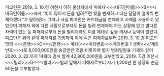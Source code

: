 피고인은 2019. 3. 10.경 이천시 이하 불상지에서 피해자 <<<내국인이름>>>B<<</내국인이름>>>에게 "빚이 많아서 돈을 빌려주면 빚을 변제하고 대신 달달이 얼마씩 변제하겠다."고 말하였다. 그러나 사실 피고인은 카드대금을 연체하고 사채를 사용하고 있었으며 피해자 외에 다른 사람으로부터도 돈을 빌려 변제해야 하는 상황에 있고 별다른 자력이 없는 등 피해자로부터 돈을 빌리더라도 이를 제대로 갚을 의사나 능력이 없었다.
피고인은 위와 같이 피해자를 기망하여 이에 속은 피해자로부터 2019. 3. 10.경 피고인 명의 <<<은행>>>C<<</은행>>> 계좌(<<<계좌번호>>>계좌번호 1 생략<<</계좌번호>>>)로 8,000,000원을 송금받은 것을 비롯하여 별지 범죄일람표 기재와 같이 2020. 3. 22.까지 14회에 걸쳐 합계 42,800,000원을 교부받았고, 2019. 7.경 이천시 <<<빌라>>>D<<</빌라>>>빌라 앞에서 피해자로부터 시가 1,200만 원 상당의 순금 60돈을 교부받았다.